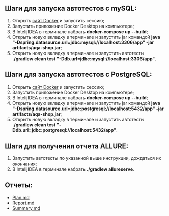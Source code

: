 ## Шаги для запуска автотестов с mySQL:

1. Открыть [сайт Docker](https://labs.play-with-docker.com/) и запустить сессию;
2. Запустить приложение Docker Desktop на компьютере;
3. В IntelijIDEA в терминале набрать **docker-compose up --build**;
4. Открыть новую вкладку в терминале и запустить jar командой **java "-Dspring.datasource.url=jdbc:mysql://localhost:3306/app" -jar artifacts/aqa-shop.jar**;
5. Открыть новую вкладку в терминале и запустить автотесты **./gradlew clean test "-Ddb.url=jdbc:mysql://localhost:3306/app"**.

## Шаги для запуска автотестов с PostgreSQL:

1. Открыть [сайт Docker](https://labs.play-with-docker.com/) и запустить сессию;
2. Запустить приложение Docker Desktop на компьютере;
3. В IntelijIDEA в терминале набрать **docker-compose up --build**;
4. Открыть новую вкладку в терминале и запустить jar командой **java "-Dspring.datasource.url=jdbc:postgresql://localhost:5432/app" -jar artifacts/aqa-shop.jar**;
5. Открыть новую вкладку в терминале и запустить автотесты **./gradlew clean test "-Ddb.url=jdbc:postgresql://localhost:5432/app"**.

## Шаги для получения отчета ALLURE:

1. Запустить автотесты по указанной выше инструкции, дождаться их окончания;
2. В IntelijIDEA в терминале набрать **./gradlew allureserve**.

## Отчеты:
- [Plan.md](https://github.com/Pr0901/DiplomErm/blob/main/docs/Plan.md)
- [Report.md](https://github.com/Pr0901/DiplomErm/blob/main/docs/Report.md)
- [Summary.md](https://github.com/Pr0901/DiplomErm/blob/main/docs/Summary.md)
